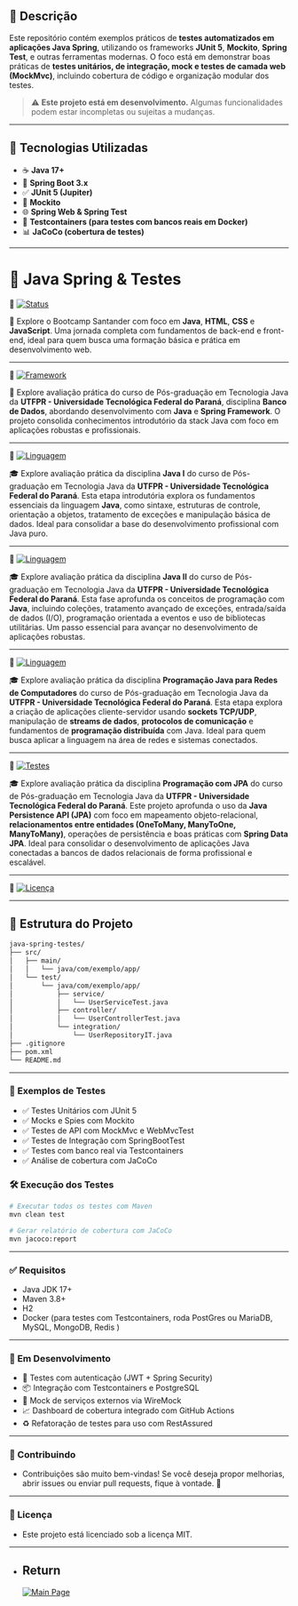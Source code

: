 ## 📌 Descrição

Este repositório contém exemplos práticos de **testes automatizados em aplicações Java Spring**, utilizando os frameworks **JUnit 5**, **Mockito**, **Spring Test**, e outras ferramentas modernas. O foco está em demonstrar boas práticas de **testes unitários, de integração, mock e testes de camada web (MockMvc)**, incluindo cobertura de código e organização modular dos testes.

> ⚠️ **Este projeto está em desenvolvimento.** Algumas funcionalidades podem estar incompletas ou sujeitas a mudanças.

---

## 🚀 Tecnologias Utilizadas

- ☕ **Java 17+**
- 🌱 **Spring Boot 3.x**
- ✅ **JUnit 5 (Jupiter)**
- 🧪 **Mockito**
- 🌐 **Spring Web & Spring Test**
- 🧬 **Testcontainers (para testes com bancos reais em Docker)**
- 📊 **JaCoCo (cobertura de testes)**

---

# 🧪 Java Spring & Testes

🔗 [![Status](https://img.shields.io/badge/Bootcamp-Santander-yellow?style=for-the-badge)](./bootcamp-santander-soulCode-universia)

<p>
  🚀 Explore o Bootcamp Santander com foco em <strong>Java</strong>, <strong>HTML</strong>, <strong>CSS</strong> e <strong>JavaScript</strong>. Uma jornada completa com fundamentos de back-end e front-end, ideal para quem busca uma formação básica e prática em desenvolvimento web.
</p>

---

🔗 [![Framework](https://img.shields.io/badge/Java_Spring-JPA_H2-brightgreen?style=for-the-badge)](./avaliacao_UTFPR)

<p>
🚀 Explore avaliação prática do curso de Pós-graduação em Tecnologia Java da <strong>UTFPR - Universidade Tecnológica Federal do Paraná</strong>, disciplina <strong> Banco de Dados</strong>, abordando desenvolvimento com <strong>Java</strong> e <strong>Spring Framework</strong>. O projeto consolida conhecimentos introdutório da stack Java com foco em aplicações robustas e profissionais.
</p>

---

🔗 [![Linguagem](https://img.shields.io/badge/Linguagem-Java_I-blue?style=for-the-badge)](./java_I)

<p>
🎓 Explore avaliação prática da disciplina <strong>Java I</strong> do curso de Pós-graduação em Tecnologia Java da <strong>UTFPR - Universidade Tecnológica Federal do Paraná</strong>. Esta etapa introdutória explora os fundamentos essenciais da linguagem <strong>Java</strong>, como sintaxe, estruturas de controle, orientação a objetos, tratamento de exceções e manipulação básica de dados. Ideal para consolidar a base do desenvolvimento profissional com Java puro.
</p>

---

🔗 [![Linguagem](https://img.shields.io/badge/Linguagem-Java_II-blue?style=for-the-badge)](./java_II)

<p>
🎓 Explore avaliação prática da disciplina <strong>Java II</strong> do curso de Pós-graduação em Tecnologia Java da <strong>UTFPR - Universidade Tecnológica Federal do Paraná</strong>. Esta fase aprofunda os conceitos de programação com <strong>Java</strong>, incluindo coleções, tratamento avançado de exceções, entrada/saída de dados (I/O), programação orientada a eventos e uso de bibliotecas utilitárias. Um passo essencial para avançar no desenvolvimento de aplicações robustas.
</p>

---

🔗 [![Linguagem](https://img.shields.io/badge/Java-Redes_de_Computadores-blue?style=for-the-badge)](./redes)

<p>
🎓 Explore avaliação prática da disciplina <strong>Programação Java para Redes de Computadores</strong> do curso de Pós-graduação em Tecnologia Java da <strong>UTFPR - Universidade Tecnológica Federal do Paraná</strong>. Esta etapa explora a criação de aplicações cliente-servidor usando <strong>sockets TCP/UDP</strong>, manipulação de <strong>streams de dados</strong>, <strong>protocolos de comunicação</strong> e fundamentos de <strong>programação distribuída</strong> com Java. Ideal para quem busca aplicar a linguagem na área de redes e sistemas conectados.
</p>

---

🔗 [![Testes](https://img.shields.io/badge/JPA-Persistence-orange?style=for-the-badge)](./spring-data-jpa-main)

<p> 🎓 Explore avaliação prática da disciplina <strong>Programação com JPA</strong> do curso de Pós-graduação em Tecnologia Java da <strong>UTFPR - Universidade Tecnológica Federal do Paraná</strong>. Este projeto aprofunda o uso da <strong>Java Persistence API (JPA)</strong> com foco em mapeamento objeto-relacional, <strong>relacionamentos entre entidades (OneToMany, ManyToOne, ManyToMany)</strong>, operações de persistência e boas práticas com <strong>Spring Data JPA</strong>. Ideal para consolidar o desenvolvimento de aplicações Java conectadas a bancos de dados relacionais de forma profissional e escalável. </p>

---

🔗 [![Licença](https://img.shields.io/badge/Licença-MIT-green?style=for-the-badge)](LICENSE)

---

## 📁 Estrutura do Projeto

```bash
java-spring-testes/
├── src/
│   ├── main/
│   │   └── java/com/exemplo/app/
│   └── test/
│       └── java/com/exemplo/app/
│           ├── service/
│           │   └── UserServiceTest.java
│           ├── controller/
│           │   └── UserControllerTest.java
│           └── integration/
│               └── UserRepositoryIT.java
├── .gitignore
├── pom.xml
└── README.md
```
---

### 🧪 Exemplos de Testes
- ✅ Testes Unitários com JUnit 5
- ✅ Mocks e Spies com Mockito
- ✅ Testes de API com MockMvc e WebMvcTest
- ✅ Testes de Integração com SpringBootTest
- ✅ Testes com banco real via Testcontainers
- ✅ Análise de cobertura com JaCoCo

### 🛠️ Execução dos Testes

```bash
# Executar todos os testes com Maven
mvn clean test

# Gerar relatório de cobertura com JaCoCo
mvn jacoco:report

```
---

### ✅ Requisitos
- Java JDK 17+
- Maven 3.8+
- H2 
- Docker (para testes com Testcontainers, roda PostGres ou MariaDB, MySQL, MongoDB, Redis )

---

### 📌 Em Desenvolvimento
- 🔄 Testes com autenticação (JWT + Spring Security)
- 📦 Integração com Testcontainers e PostgreSQL
- 🧪 Mock de serviços externos via WireMock
- 📈 Dashboard de cobertura integrado com GitHub Actions
- ♻️ Refatoração de testes para uso com RestAssured

---

### 🤝 Contribuindo
- Contribuições são muito bem-vindas! Se você deseja propor melhorias, abrir issues ou enviar pull requests, fique à vontade. 🚀

---

### 📄 Licença
- Este projeto está licenciado sob a licença MIT.

---

- ## Return
  [![Main Page](https://img.shields.io/badge/Main-Page?style=for-the-badge&logo=github&logoColor=white)](https://github.com/alfecjo)
